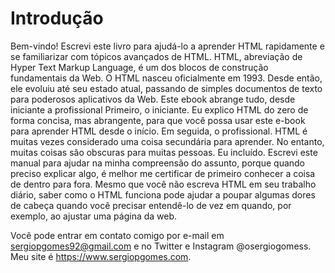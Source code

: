 # Introdução

Bem-vindo!
Escrevi este livro para ajudá-lo a aprender HTML rapidamente e se familiarizar com tópicos avançados de HTML.
HTML, abreviação de Hyper Text Markup Language, é um dos blocos de construção fundamentais da Web.
O HTML nasceu oficialmente em 1993. Desde então, ele evoluiu até seu estado atual, passando de simples documentos de texto para poderosos aplicativos da Web.
Este ebook abrange tudo, desde iniciante a profissional
Primeiro, o iniciante. Eu explico HTML do zero de forma concisa, mas abrangente, para que você possa usar este e-book para aprender HTML desde o início.
Em seguida, o profissional. HTML é muitas vezes considerado uma coisa secundária para aprender.
No entanto, muitas coisas são obscuras para muitas pessoas. Eu incluído. Escrevi este manual para ajudar na minha compreensão do assunto, porque quando preciso explicar algo, é melhor me certificar de primeiro conhecer a coisa de dentro para fora.
Mesmo que você não escreva HTML em seu trabalho diário, saber como o HTML funciona pode ajudar a poupar algumas dores de cabeça quando você precisar entendê-lo de vez em quando, por exemplo, ao ajustar uma página da web.

Você pode entrar em contato comigo por e-mail em <sergiopgomes92@gmail.com> e no Twitter e Instagram @osergiogomess.
Meu site é <https://www.sergiopgomes.com>.

